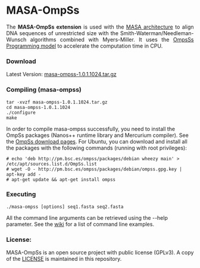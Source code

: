 # MASA-OmpSs

<p align="justify">
The <b>MASA-OmpSs extension</b> is used with the <a href="https://github.com/edanssandes/MASA-Core">MASA architecture</a> to align DNA sequences of unrestricted size with the Smith-Waterman/Needleman-Wunsch algorithms combined with Myers-Miller. It uses the <a href="https://pm.bsc.es/ompss">OmpsSs Programming model</a> to accelerate the computation time in CPU. 
</p>

### Download

Latest Version: [masa-ompss-1.0.1.1024.tar.gz](releases/masa-ompss-1.0.1.1024.tar.gz?raw=true)


### Compiling (masa-ompss)

```
tar -xvzf masa-ompss-1.0.1.1024.tar.gz
cd masa-ompss-1.0.1.1024
./configure
make
```

In order to compile masa-ompss successfully, you need to install the OmpSs packages (Nanos++ runtime library and Mercurium compiler). See the [OmpSs download pages](http://pm.bsc.es/ompss-downloads). For Ubuntu, you can download and install all the packages with the following commands (running with root privileges):

```
# echo 'deb http://pm.bsc.es/ompss/packages/debian wheezy main' > /etc/apt/sources.list.d/OmpSs.list
# wget -O - http://pm.bsc.es/ompss/packages/debian/ompss.gpg.key | apt-key add -
# apt-get update && apt-get install ompss
```


### Executing

```
./masa-ompss [options] seq1.fasta seq2.fasta
```
All the command line arguments can be retrieved using the --help parameter. See the [wiki](https://github.com/edanssandes/MASA-Core/wiki/Command-line-examples) for a list of command line examples.


### License:

MASA-OmpSs is an open source project with public license (GPLv3). A copy of the [LICENSE](https://raw.githubusercontent.com/edanssandes/MASA-OmpSs/master/LICENSE) is maintained in this repository. 

